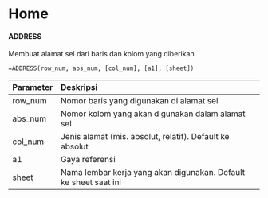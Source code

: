 # Home

#### ADDRESS

Membuat alamat sel dari baris dan kolom yang diberikan

```text
=ADDRESS(row_num, abs_num, [col_num], [a1], [sheet])
```

| Parameter | Deskripsi |
| :--- | :--- |
| row\_num | Nomor baris yang digunakan di alamat sel |
| abs\_num | Nomor kolom yang akan digunakan dalam alamat sel |
| col\_num | Jenis alamat \(mis. absolut, relatif\). Default ke absolut |
| a1 | Gaya referensi |
| sheet | Nama lembar kerja yang akan digunakan. Default ke sheet saat ini |

